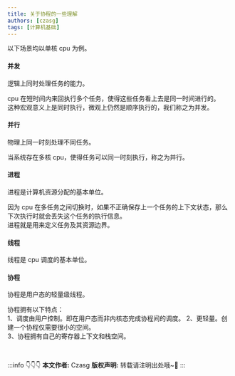 ```yaml
---
title: 关于协程的一些理解
authors: [czasg]
tags: [计算机基础]
---
```



<!--truncate-->


以下场景均以单核 cpu 为例。

#### 并发
逻辑上同时处理任务的能力。

cpu 在短时间内来回执行多个任务，使得这些任务看上去是同一时间进行的。  
这种宏观意义上是同时执行，微观上仍然是顺序执行的，我们称之为并发。

#### 并行
物理上同一时刻处理不同任务。

当系统存在多核 cpu，使得任务可以同一时刻执行，称之为并行。

#### 进程
进程是计算机资源分配的基本单位。  

因为 cpu 在多任务之间切换时，如果不正确保存上一个任务的上下文状态，那么下次执行时就会丢失这个任务的执行信息。   
进程就是用来定义任务及其资源边界。

#### 线程
线程是 cpu 调度的基本单位。


#### 协程
协程是用户态的轻量级线程。

协程拥有以下特点：  
1、调度由用户控制。即在用户态而非内核态完成协程间的调度。 
2、更轻量。创建一个协程仅需要很小的空间。   
3、协程拥有自己的寄存器上下文和栈空间。   


<br/>

:::info 👇👇👇
**本文作者:** Czasg
**版权声明:** 转载请注明出处哦~👮‍
:::